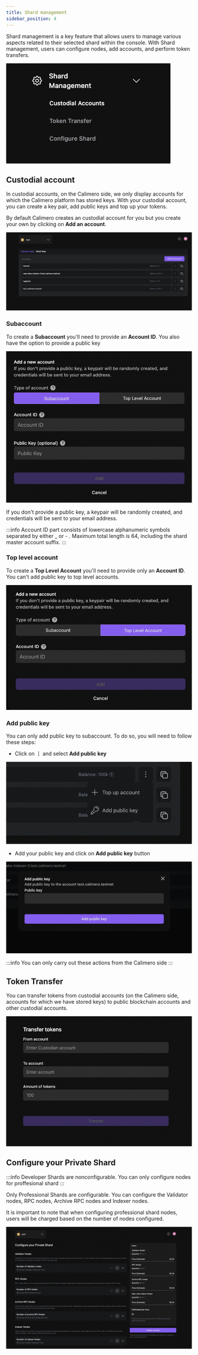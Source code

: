 ```yaml
---
title: Shard management
sidebar_position: 4
---
```


Shard management is a key feature that allows users to manage various aspects related to their selected shard within the console. With Shard management, users can configure nodes, add accounts, and perform token transfers.

![](../../static/img/shard-management.png)

## Custodial account

In custodial accounts, on the Calimero side, we only display accounts for which the Calimero platform has stored keys. With your custodial account, you can create a key pair, add public keys and top up your tokens.

By default Calimero creates an custodial account for you but you create your own by clicking on **Add an account**.

![](../../static/img/access_account.png)

### Subaccount

To create a **Subaccount** you'll need to provide an **Account ID**. You also have the option to provide a public key

![](../../static/img/subaccount.png)

If you don't provide a public key, a keypair will be randomly created, and credentials will be sent to your email address.

:::info
Account ID part consists of lowercase alphanumeric symbols separated by either _ or - . Maximum total length is 64, including the shard master account suffix.
:::

### Top level account

To create a **Top Level Account** you'll need to provide only an **Account ID**. You can't add public key to top level accounts.

![](../../static/img/top-level-account.png)


### Add public key

You can only add public key to subaccount. To do so, you will need to follow these steps:

- Click on  **⋮** and select **Add public key**

![](../../static/img/top_account.png)

- Add your public key and click on **Add public key** button

![](../../static/img/public_key.png)


:::info
You can only carry out these actions from the Calimero side
:::

## Token Transfer

You can transfer tokens from custodial accounts (on the Calimero side, accounts for which we have stored keys) to public blockchain accounts and other custodial accounts.

![](../../static/img/token-transfer.png)


## Configure your Private Shard

:::info
Developer Shards are nonconfigurable. You can only configure nodes for proffesional shard
:::

Only Professional Shards are configurable. You can configure the Validator nodes, RPC nodes, Archive RPC nodes and Indexer nodes.

It is important to note that when configuring professional shard nodes, users will be charged based on the number of nodes configured.

![](../../static/img/configure-nodes.png)
